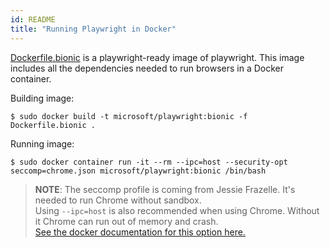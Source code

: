 ```yaml
---
id: README
title: "Running Playwright in Docker"
---
```



[Dockerfile.bionic](https://github.com/microsoft/playwright/blob/master/utils/docker/Dockerfile.bionic) is a playwright-ready image of playwright.
This image includes all the dependencies needed to run browsers in a Docker
container.

Building image:

```
$ sudo docker build -t microsoft/playwright:bionic -f Dockerfile.bionic .
```

Running image:

```
$ sudo docker container run -it --rm --ipc=host --security-opt seccomp=chrome.json microsoft/playwright:bionic /bin/bash
```

> **NOTE**: The seccomp profile is coming from Jessie Frazelle. It's needed
> to run Chrome without sandbox.  
> Using `--ipc=host` is also recommended when using Chrome. Without it Chrome can run out of memory and crash.  
> [See the docker documentation for this option here.](https://docs.docker.com/engine/reference/run/#ipc-settings---ipc)
